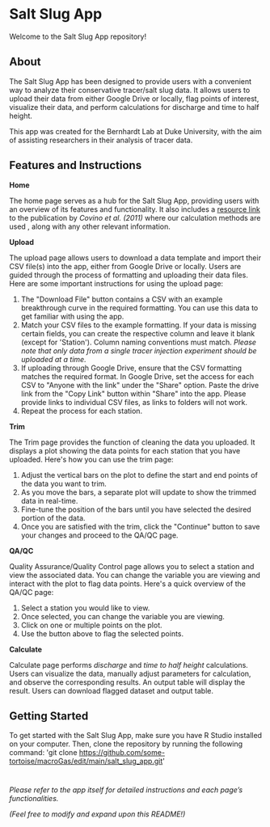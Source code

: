   # Salt Slug App
  Welcome to the Salt Slug App repository!

  ## About
The Salt Slug App has been designed to provide users with a convenient way to analyze their conservative tracer/salt slug data. It allows users to upload their data from either Google Drive or locally, flag points of interest, visualize their data, and perform calculations for discharge and time to half height.

This app was created for the Bernhardt Lab at Duke University, with the aim of assisting researchers in their analysis of tracer data.

  ## Features and Instructions
**Home**

The home page serves as a hub for the Salt Slug App, providing users with an overview of its features and functionality. It also includes a [resource link](http://dx.doi.org/10.1029/2011WR010942) to the publication by *Covino et al. (2011)* where our calculation methods are used , along with any other relevant information.
  
**Upload**

The upload page allows users to download a data template and import their CSV file(s) into the app, either from Google Drive or locally. Users are guided through the process of formatting and uploading their data files. Here are some important instructions for using the upload page:

1. The "Download File" button contains a CSV with an example breakthrough curve in the required formatting. You can use this data to get familiar with using the app.
2. Match your CSV files to the example formatting. If your data is missing certain fields, you can create the respective column and leave it blank (except for 'Station'). Column naming conventions must match.
   *Please note that only data from a single tracer injection experiment should be uploaded at a time.*
3. If uploading through Google Drive, ensure that the CSV formatting matches the required format. In Google Drive, set the access for each CSV to "Anyone with the link" under the "Share" option. Paste the drive link from the "Copy Link" button within "Share" into the app. Please provide links to individual CSV files, as links to folders will not work.
4. Repeat the process for each station.

**Trim**

The Trim page provides the function of cleaning the data you uploaded. It displays a plot showing the data points for each station that you have uploaded. Here's how you can use the trim page:

1. Adjust the vertical bars on the plot to define the start and end points of the data you want to trim.
2. As you move the bars, a separate plot will update to show the trimmed data in real-time.
3. Fine-tune the position of the bars until you have selected the desired portion of the data.
4. Once you are satisfied with the trim, click the "Continue" button to save your changes and proceed to the QA/QC page.

**QA/QC**

Quality Assurance/Quality Control page allows you to select a station and view the associated data. You can change the variable you are viewing and interact with the plot to flag data points. Here's a quick overview of the QA/QC page:

1. Select a station you would like to view.
2. Once selected, you can change the variable you are viewing.
3. Click on one or multiple points on the plot.
4. Use the button above to flag the selected points.

**Calculate**

Calculate page performs *discharge*  and *time to half height* calculations. Users can visualize the data, manually adjust parameters for calculation, and observe the corresponding results. An output table will display the result. Users can download flagged dataset and output table.

## Getting Started
To get started with the Salt Slug App, make sure you have R Studio installed on your computer. Then, clone the repository by running the following command: 
'git clone https://github.com/some-tortoise/macroGas/edit/main/salt_slug_app.git'

#
*Please refer to the app itself for detailed instructions and each page’s functionalities.*

*(Feel free to modify and expand upon this README!)*

